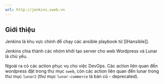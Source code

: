 ```yaml
---
url: http://jenkins.sweb.vn
---
```

## Giới thiệu

Jenkins là khu vực chính để chạy các ansible playbook từ [[Hansible]].

Jenkins chia thành các nhóm khởi tạo server cho web Wordpress và Lunar là chủ yếu.

Ngoài ra có các action phục vụ cho việc DevOps. Các action liên quan đến wordpress đặt trong thư mục `sweb`, còn các action liên quan đến lunar trong thư mục `lunar2` (thư mục `lunar-commerce` là bản cũ - deprecated).
